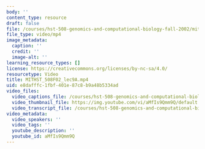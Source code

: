 ```yaml
---
body: ''
content_type: resource
draft: false
file: /courses/hst-508-genomics-and-computational-biology-fall-2002/mithst_508f02_lec9a_360p_16_9.mp4
file_type: video/mp4
image_metadata:
  caption: ''
  credit: ''
  image-alt: ''
learning_resource_types: []
license: https://creativecommons.org/licenses/by-nc-sa/4.0/
resourcetype: Video
title: MITHST_508F02_lec9A.mp4
uid: e8dafffc-1fbf-401e-87c8-b9a48b5334ad
video_files:
  video_captions_file: /courses/hst-508-genomics-and-computational-biology-fall-2002/1xtTkczG40kjN7MKfp6kqe8Z3yWwg_2ai_transcript.webvtt
  video_thumbnail_file: https://img.youtube.com/vi/aMfIs9Qmm9Q/default.jpg
  video_transcript_file: /courses/hst-508-genomics-and-computational-biology-fall-2002/1xtTkczG40kjN7MKfp6kqe8Z3yWwg_2ai_transcript.pdf
video_metadata:
  video_speakers: ''
  video_tags: ''
  youtube_description: ''
  youtube_id: aMfIs9Qmm9Q
---
```

